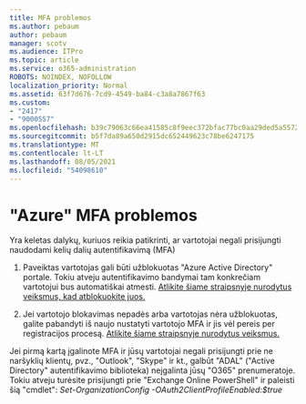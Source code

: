 ```yaml
---
title: MFA problemos
ms.author: pebaum
author: pebaum
manager: scotv
ms.audience: ITPro
ms.topic: article
ms.service: o365-administration
ROBOTS: NOINDEX, NOFOLLOW
localization_priority: Normal
ms.assetid: 63f7d676-7cd9-4549-ba84-c3a8a7867f63
ms.custom:
- "2417"
- "9000557"
ms.openlocfilehash: b39c79063c66ea41585c8f9eec372bfac77bc0aa29ded5a5572e06c141b28f80
ms.sourcegitcommit: b5f7da89a650d2915dc652449623c78be6247175
ms.translationtype: MT
ms.contentlocale: lt-LT
ms.lasthandoff: 08/05/2021
ms.locfileid: "54098610"
---
```

# <a name="issues-with-azure-mfa"></a>"Azure" MFA problemos
Yra keletas dalykų, kuriuos reikia patikrinti, ar vartotojai negali prisijungti naudodami kelių dalių autentifikavimą (MFA)

1. Paveiktas vartotojas gali būti užblokuotas "Azure Active Directory" portale. Tokiu atveju autentifikavimo bandymai tam konkrečiam vartotojui bus automatiškai atmesti. [Atlikite šiame straipsnyje nurodytus veiksmus, kad atblokuokite juos.](https://docs.microsoft.com/azure/active-directory/authentication/howto-mfa-mfasettings#block-and-unblock-users)

2. Jei vartotojo blokavimas nepadės arba vartotojas nėra užblokuotas, galite pabandyti iš naujo nustatyti vartotojo MFA ir jis vėl pereis per registracijos procesą. [Atlikite šiame straipsnyje nurodytus veiksmus.](https://docs.microsoft.com/azure/active-directory/authentication/howto-mfa-userdevicesettings#require-users-to-provide-contact-methods-again)

Jei pirmą kartą įgalinote MFA ir jūsų vartotojai negali prisijungti prie ne naršyklių klientų, pvz., "Outlook", "Skype" ir kt., galbūt "ADAL" ("Active Directory" autentifikavimo biblioteka) neįgalinta jūsų "O365" prenumeratoje. Tokiu atveju turėsite prisijungti prie "Exchange Online PowerShell" ir paleisti šią "cmdlet": *Set-OrganizationConfig -OAuth2ClientProfileEnabled:$true*